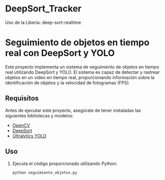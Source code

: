 # DeepSort_Tracker
Uso de la Liberia: deep-sort-realtime
# Seguimiento de objetos en tiempo real con DeepSort y YOLO

Este proyecto implementa un sistema de seguimiento de objetos en tiempo real utilizando DeepSort y YOLO. El sistema es capaz de detectar y rastrear objetos en un video en tiempo real, proporcionando información sobre la identificación de objetos y la velocidad de fotogramas (FPS).

## Requisitos

Antes de ejecutar este proyecto, asegúrate de tener instaladas las siguientes bibliotecas y modelos:

- [OpenCV](https://pypi.org/project/opencv-python/)
- [DeepSort](https://pypi.org/project/deep-sort-realtime/)
- [Ultralytics YOLO](https://pypi.org/project/ultralytics/)

## Uso

1. Ejecuta el código proporcionado utilizando Python:

   ```bash
   python seguimiento_objetos.py
